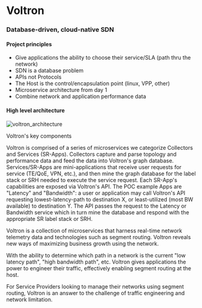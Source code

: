 # Voltron
### Database-driven, cloud-native SDN

#### Project principles
* Give applications the ability to choose their service/SLA (path thru the network)
* SDN is a database problem
* APIs not Protocols
* The Host is the control/encapsulation point (linux, VPP, other)
* Microservice architecture from day 1
* Combine network and application performance data

#### High level architecture 
![voltron_architecture](https://wwwin-github.cisco.com/spa-ie/voltron/blob/brmcdoug/docs/voltron_architecture.png "voltron architecture")

Voltron's key components

Voltron is comprised of a series of microservices we categorize Collectors and Services (SR-Apps).  Collectors capture and parse topology and performance data and feed the data into Voltron's graph database.  Services/SR-Apps are mini-applications that receive user requests for service (TE/QoE, VPN, etc.), and then mine the graph database for the label stack or SRH needed to execute the service request.  Each SR-App's capabilities are exposed via Voltron's API.  The POC example Apps are "Latency" and "Bandwidth": a user or application may call Voltron's API requesting lowest-latency-path to destination X,  or least-utilized (most BW available) to destination Y.  The API passes the request to the Latency or Bandwidth service which in turn mine the database and respond with the appropriate SR label stack or SRH.


Voltron is a collection of microservices that harness real-time network telemetry data and technologies such as segment routing. Voltron reveals new ways of maximizing business growth using the network.

With the ability to determine which path in a network is the current "low latency path", "high bandwidth path", etc. Voltron gives applications the power to engineer their traffic, effectively enabling segment routing at the host.  

For Service Providers looking to manage their networks using segment routing, Voltron is an answer to the challenge of traffic engineering and network limitation. 



